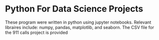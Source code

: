 # Python For Data Science Projects
These program were written in python using jupyter notebooks. Relevant libraires include: numpy, pandas, matplotlib, and seaborn. 
The CSV file for the 911 calls project is provided
